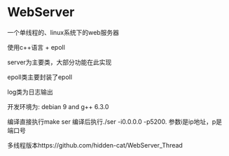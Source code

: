 # WebServer

一个单线程的、linux系统下的web服务器

使用c++语言 + epoll

server为主要类，大部分功能在此实现

epoll类主要封装了epoll

log类为日志输出

开发环境为: debian 9 and g++ 6.3.0

编译直接执行make ser 编译后执行./ser -i0.0.0.0 -p5200. 参数i是ip地址，p是端口号

多线程版本https://github.com/hidden-cat/WebServer_Thread
